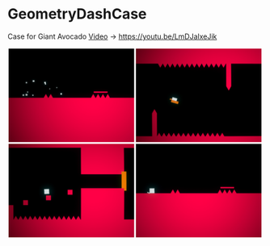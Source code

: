 # GeometryDashCase
Case for Giant Avocado
<a href="https://youtu.be/LmDJalxeJik">Video</a> -> https://youtu.be/LmDJalxeJik

<img src="Screenshots.jpg"/>
